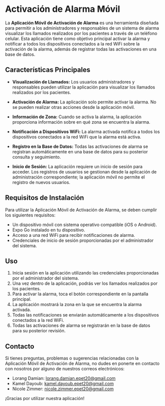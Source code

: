 # Activación de Alarma Móvil

La **Aplicación Móvil de Activación de Alarma** es una herramienta diseñada para permitir a los administradores y responsables de un sistema de alarma visualizar los llamados realizados por los pacientes a través de un teléfono celular. Esta aplicación tiene como objetivo principal activar la alarma y notificar a todos los dispositivos conectados a la red WiFi sobre la activación de la alarma, además de registrar todas las activaciones en una base de datos.

## Características Principales

- **Visualización de Llamados:** Los usuarios administradores y responsables pueden utilizar la aplicación para visualizar los llamados realizados por los pacientes.

- **Activación de Alarma:** La aplicación solo permite activar la alarma. No se pueden realizar otras acciones desde la aplicación móvil.

- **Información de Zona:** Cuando se activa la alarma, la aplicación proporciona información sobre en qué zona se encuentra la alarma.

- **Notificación a Dispositivos WiFi:** La alarma activada notifica a todos los dispositivos conectados a la red WiFi que la alarma está activa.

- **Registro en la Base de Datos:** Todas las activaciones de alarma se registran automáticamente en una base de datos para su posterior consulta y seguimiento.

- **Inicio de Sesión:** La aplicación requiere un inicio de sesión para acceder. Los registros de usuarios se gestionan desde la aplicación de administración correspondiente; la aplicación móvil no permite el registro de nuevos usuarios.

## Requisitos de Instalación

Para utilizar la Aplicación Móvil de Activación de Alarma, se deben cumplir los siguientes requisitos:

- Un dispositivo móvil con sistema operativo compatible (iOS o Android).
- Expo Go instalado en tu dispositivo.
- Acceso a una red WiFi para recibir notificaciones de alarma.
- Credenciales de inicio de sesión proporcionadas por el administrador del sistema.

## Uso

1. Inicia sesión en la aplicación utilizando las credenciales proporcionadas por el administrador del sistema.
2. Una vez dentro de la aplicación, podrás ver los llamados realizados por los pacientes.
3. Para activar la alarma, toca el botón correspondiente en la pantalla principal.
4. La aplicación mostrará la zona en la que se encuentra la alarma activada.
5. Todas las notificaciones se enviarán automáticamente a los dispositivos conectados a la red WiFi.
6. Todas las activaciones de alarma se registrarán en la base de datos para su posterior revisión.

## Contacto

Si tienes preguntas, problemas o sugerencias relacionadas con la Aplicación Móvil de Activación de Alarma, no dudes en ponerte en contacto con nosotros por alguno de nuestros correos electrónicos:

- Lorang Damian: lorang.damian.epet20@gmail.com
- Kamel Dayoub: kamel.dayoub.epet20@gmail.com
- Nicole Zimmer: nicole.zimmer.epet20@gmail.com

¡Gracias por utilizar nuestra aplicación!
